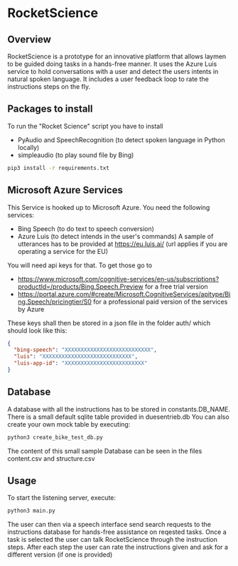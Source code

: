 # RocketScience

## Overview
RocketScience is a prototype for an innovative platform that allows laymen to be guided doing tasks in a hands-free manner. 
It uses the Azure Luis service to hold conversations with a user and detect the users intents in natural spoken language.
It includes a user feedback loop to rate the instructions steps on the fly.

## Packages to install
To run the "Rocket Science" script you have to install
* PyAudio and SpeechRecognition (to detect spoken language in Python locally)
* simpleaudio  (to play sound file by Bing)
```bash
pip3 install -r requirements.txt
```

## Microsoft Azure Services
This Service is hooked up to Microsoft Azure. You need the following services: 
* Bing Speech (to do text to speech conversion)
* Azure Luis (to detect intends in the user's commands) A sample of utterances has to be provided at https://eu.luis.ai/ (url applies if you are operating a service for the EU)

You will need api keys for that. To get those go to  
* https://www.microsoft.com/cognitive-services/en-us/subscriptions?productId=/products/Bing.Speech.Preview for a free trial version
* https://portal.azure.com/#create/Microsoft.CognitiveServices/apitype/Bing.Speech/pricingtier/S0 for a professional paid version of the services by Azure

These keys shall then be stored in a json file in the folder auth/ which should look like this:
```json
{
  "bing-speech": "XXXXXXXXXXXXXXXXXXXXXXXXXXX",
  "luis": "XXXXXXXXXXXXXXXXXXXXXXXXXXXX",
  "luis-app-id": "XXXXXXXXXXXXXXXXXXXXXXXXX"
}
```


## Database

A database with all the instructions has to be stored in constants.DB_NAME. 
There is a small default sqlite table provided in duesentrieb.db You can also create your own mock table by executing:
```bash
python3 create_bike_test_db.py
``` 
The content of this small sample Database can be seen in the files content.csv and structure.csv


## Usage

To start the listening server, execute:
```bash
python3 main.py
```

The user can then via a speech interface send search requests to the instructions database for hands-free assistance on reqested tasks. 
Once a task is selected the user can talk RocketScience through the instruction steps.
After each step the user can rate the instructions given and ask for a different version (if one is provided)
